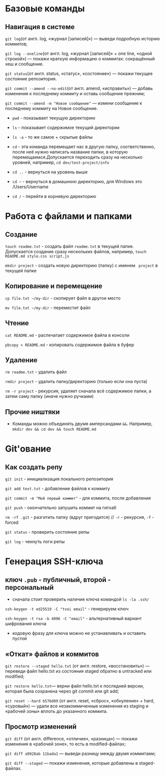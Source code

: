 # Базовые команды

## Навигация в системе

``` git log ```(от англ. log, «журнал [записей]») — выведи подробную историю коммитов;

``` git log --oneline ```(от англ. log, «журнал [записей]» + one line, «одной строкой») — покажи краткую информацию о коммитах: сокращённый хеш и сообщение.

``` git status ```(от англ. status, «статус», «состояние») — покажи текущее состояние репозитория.

``` git commit --amend --no-edit ```(от англ. amend, «исправить») — добавь изменения к последнему коммиту и оставь сообщение прежним;

``` git commit --amend -m "Новое сообщение" ``` — измени сообщение к последнему коммиту на Новое сообщение.

- ``` pwd ``` - показывает текущую директорию

- ``` ls ``` - показывает содержимое текущий директории

- ``` ls -a ``` - то же самое + скрытые файлы

- ``` cd ``` - эта команда перемещает нас в другую папку, соответственно, после неё нужно написать название папки, в которую перемещаемся.Допускается переходить сразу на несколько уровней, например, ``` cd dev/test-project/info ```

- ``` cd .. ``` - вернуться на уровень выше

- ``` cd ~ ``` - вернуться в домашнюю директорию, для Windows это /Users/Username

- ``` cd / ``` - перейти в корневую директорию

# Работа с файлами и папками

## Создание

``` touch readme.txt ``` - создать файл ``` readme.txt ``` в текущей папке. Допускается создание сразу нескольких файлов, например, ``` touch README.md style.css script.js ```

``` mkdir project ``` - создать новую директорию (папку) с именем ``` project``` в текущей папке

## Копирование и перемещение

``` cp file.txt ~/my-dir ``` - скопирует файл в другое место

``` mv file.txt ~/my-dir ``` - переместит файл

## Чтение

``` cat README.md ``` - распечатает содержимое файла в консоли

``` pbcopy < README.md ``` - копировать содержимое файла в буфер

## Удаление

``` rm readme.txt ``` - удалить файл

``` rmdir project ``` - удалить папку/директорию (только если она пуста)

``` rm -r project ``` - рекурсия, удаляет сначала всё содержимое папки, а затем саму папку (иначе нужно ручками)


## Прочие ништяки

- Команды можно объединять двумя амперсандами ``` && ```. Например, ``` mkdir dev && cd dev && touch README.md ```


# Git'ование

## Как создать репу

``` git init ``` - инициализация локального репозитория

``` git add text.txt ``` - добавление файлов к коммиту

``` git commit -m "Мой первый коммит" ``` - для коммита, после добавления

``` git push ``` - окончательно запушить коммит на гитхаб


``` rm -rf .git ``` - разгитить папку (вдруг пригодится)
// ``` -r ``` - рекурсия, ``` -f ``` - forced


``` git status ``` - проверить состояние репы

``` git log ``` - чекнуть логи репы


# Генерация SSH-ключа

## ключ ``` .pub ``` - публичный, второй - персональный

- сначала стоит проверить наличие ключа командой ``` ls -la .ssh/ ```

``` ssh-keygen -t ed25519 -C "tvoi email" ``` - генерируем ключ

``` ssh-keygen -t rsa -b 4096 -C "email" ``` - альтернативный вариант шифрования ключа

- кодовую фразу для ключа можно не устанавливать и оставить пустой


## «Откат» файлов и коммитов

``` git restore --staged hello.txt ``` (от англ. restore, «восстановить») — переведи файл hello.txt из состояния staged обратно в untracked или modified;

``` git restore hello.txt ```— верни файл hello.txt к последней версии, которая была сохранена через git commit или git add;

``` git reset --hard b576d89 ``` (от англ. reset, «сброс», «обнуление» + hard, «суровый») — удали все незакоммиченные изменения из staging и «рабочей зоны» вплоть до указанного коммита.

## Просмотр изменений

``` git diff ``` (от англ. difference, «отличие», «разница») — покажи изменения в «рабочей зоне», то есть в modified-файлах;

``` git diff a9928ab 11bada1 ``` — выведи разницу между двумя коммитами;

``` git diff --staged ``` — покажи изменения, которые добавлены в staged-файлах.





 
